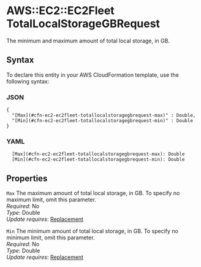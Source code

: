 # AWS::EC2::EC2Fleet TotalLocalStorageGBRequest<a name="aws-properties-ec2-ec2fleet-totallocalstoragegbrequest"></a>

The minimum and maximum amount of total local storage, in GB\.

## Syntax<a name="aws-properties-ec2-ec2fleet-totallocalstoragegbrequest-syntax"></a>

To declare this entity in your AWS CloudFormation template, use the following syntax:

### JSON<a name="aws-properties-ec2-ec2fleet-totallocalstoragegbrequest-syntax.json"></a>

```
{
  "[Max](#cfn-ec2-ec2fleet-totallocalstoragegbrequest-max)" : Double,
  "[Min](#cfn-ec2-ec2fleet-totallocalstoragegbrequest-min)" : Double
}
```

### YAML<a name="aws-properties-ec2-ec2fleet-totallocalstoragegbrequest-syntax.yaml"></a>

```
  [Max](#cfn-ec2-ec2fleet-totallocalstoragegbrequest-max): Double
  [Min](#cfn-ec2-ec2fleet-totallocalstoragegbrequest-min): Double
```

## Properties<a name="aws-properties-ec2-ec2fleet-totallocalstoragegbrequest-properties"></a>

`Max` <a name="cfn-ec2-ec2fleet-totallocalstoragegbrequest-max"></a>
The maximum amount of total local storage, in GB\. To specify no maximum limit, omit this parameter\.  
_Required_: No  
_Type_: Double  
_Update requires_: [Replacement](https://docs.aws.amazon.com/AWSCloudFormation/latest/UserGuide/using-cfn-updating-stacks-update-behaviors.html#update-replacement)

`Min` <a name="cfn-ec2-ec2fleet-totallocalstoragegbrequest-min"></a>
The minimum amount of total local storage, in GB\. To specify no minimum limit, omit this parameter\.  
_Required_: No  
_Type_: Double  
_Update requires_: [Replacement](https://docs.aws.amazon.com/AWSCloudFormation/latest/UserGuide/using-cfn-updating-stacks-update-behaviors.html#update-replacement)
